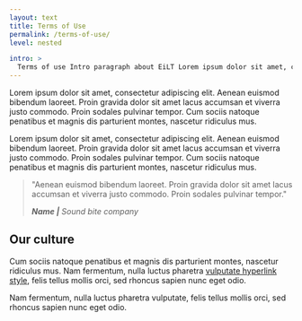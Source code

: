 ```yaml
---
layout: text
title: Terms of Use
permalink: /terms-of-use/
level: nested

intro: >
  Terms of use Intro paragraph about EiLT Lorem ipsum dolor sit amet, consectetur adipiscing elit. Aenean euismod bibendum laoreet. Proin gravida dolor sit amet lacus accumsan et viverra justo commodo. Proin sodales pulvinar tempor.
---
```


Lorem ipsum dolor sit amet, consectetur adipiscing elit. Aenean euismod bibendum laoreet. Proin gravida dolor sit amet lacus accumsan et viverra justo commodo. Proin sodales pulvinar tempor. Cum sociis natoque penatibus et magnis dis parturient montes, nascetur ridiculus mus.

Lorem ipsum dolor sit amet, consectetur adipiscing elit. Aenean euismod bibendum laoreet. Proin gravida dolor sit amet lacus accumsan et viverra justo commodo. Proin sodales pulvinar tempor. Cum sociis natoque penatibus et magnis dis parturient montes, nascetur ridiculus mus.

>"Aenean euismod bibendum laoreet. Proin gravida dolor sit amet lacus accumsan et viverra justo commodo. Proin sodales pulvinar tempor."
>
><cite>__Name |__ Sound bite company</cite>

## Our culture
Cum sociis natoque penatibus et magnis dis parturient montes, nascetur ridiculus mus. Nam fermentum, nulla luctus pharetra [vulputate hyperlink style](#), felis tellus mollis orci, sed rhoncus sapien nunc eget odio.

Nam fermentum, nulla luctus pharetra vulputate, felis tellus mollis orci, sed rhoncus sapien nunc eget odio.
